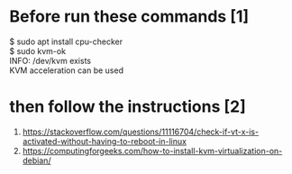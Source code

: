 

# Before run these commands [1]

$ sudo apt install cpu-checker  
$ sudo kvm-ok  
INFO: /dev/kvm exists  
KVM acceleration can be used  
 
# then follow the instructions [2] 


1. https://stackoverflow.com/questions/11116704/check-if-vt-x-is-activated-without-having-to-reboot-in-linux  
2. https://computingforgeeks.com/how-to-install-kvm-virtualization-on-debian/  

